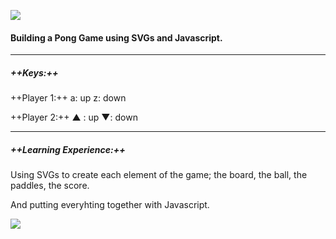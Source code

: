 ![](https://s32.postimg.org/divhhd9gl/Screen_Shot_2017_02_13_at_17_55_36.png)

#### Building a Pong Game using SVGs and Javascript.


- - -


##### ++Keys:++

++Player 1:++
a: up
z: down


++Player 2:++
▲ : up
▼: down


- - -

##### ++Learning Experience:++

Using SVGs to create each element of the game; the board, the ball, the paddles, the score.

And putting everyhting together with Javascript.




![](https://s4.postimg.org/jb5hr22v1/Screen_Shot_2017_02_13_at_17_55_55.png)